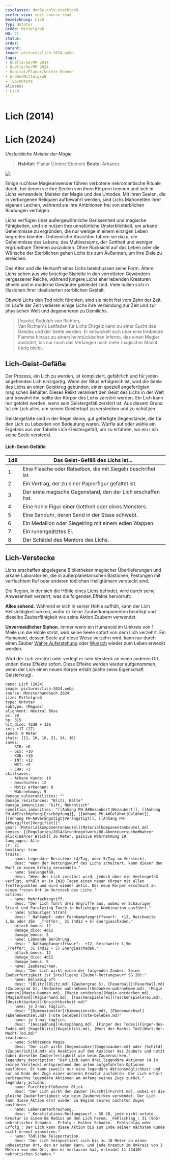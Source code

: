 ```yaml
---
cssclasses: dnd5e-only-statblock
prefer-view: edit-source read
Bezeichnung: Lich
Typ: Untoter
Größe: Mittelgroß
HG: 21
status:
order:
parent:
image: pictures/lich-2024.webp
tags:
- Quelle/5e/MM 2014
- Quelle/5e/MM 2024
- Habitat/Planar/Untere Ebenen
- Größe/Mittelgroß
- Typ/Untote
aliases:
- Lich
---
```

# Lich (2014)

# Lich (2024)
_Unsterbliche Meister der Magie_

>**Habitat:** Planar (Untere Ebenen)
>**Beute:** Arkanes

![](lich-2024.webp)

Einige ruchlose Magieanwender führen verbotene nekromantische Rituale durch, bei denen sie ihre Seelen von ihren Körpern trennen und sich in Lichs verwandeln, Meister der Magie und des Untodes. Mit ihren Seelen, die in verborgenen Reliquien aufbewahrt werden, sind Lichs Marionetten ihrer eigenen Leichen, während sie ihre Ambitionen frei von sterblichen Bindungen verfolgen.

Lichs verfügen über außergewöhnliche Gerissenheit und magische Fähigkeiten, und sie nutzen ihre unnatürliche Unsterblichkeit, um arkane Geheimnisse zu ergründen, die nur wenige in einem einzigen Leben begreifen könnten. Unheimliche Absichten führen sie dazu, die Geheimnisse des Lebens, des Multiversums, der Gottheit und weniger ergründbare Themen auszuloten. Ohne Rücksicht auf das Leben oder die Wünsche der Sterblichen gehen Lichs bis zum Äußersten, um ihre Ziele zu erreichen.

Das Alter und die Herkunft eines Lichs beeinflussen seine Form. Ältere Lichs sehen aus wie brüchige Skelette in den verrotteten Gewändern vergessener Reiche, während jüngere Lichs eher lebenden Kreaturen ähneln und in moderne Gewänder gekleidet sind. Viele hüllen sich in Illusionen ihrer idealisierten sterblichen Gestalt.

Obwohl Lichs den Tod nicht fürchten, sind sie nicht frei vom Zahn der Zeit. Im Laufe der Zeit verlieren einige Lichs ihre Verbindung zur Zeit und zur physischen Welt und degenerieren zu Demilichs.

>[!quote] Rudolph van Richten, <br>Van Richten's Leitfaden für Lichs
>Ehrgeiz kann zu einer Sucht des Geistes und der Seele werden. Er entwickelt sich über eine treibende Flamme hinaus zu einem heimtückischen Inferno, das einen Magier aushöhlt, bis nur noch das Verlangen nach mehr magischer Macht übrig bleibt.

## Lich-Geist-Gefäße
Der Prozess, ein Lich zu werden, ist kompliziert, gefährlich und für jeden angehenden Lich einzigartig. Wenn der Ritus erfolgreich ist, wird die Seele des Lichs an einen Geistkrug gebunden, einen speziell angefertigten magischen Behälter. Dieses Relikt verankert den Geist des Lichs in der Welt und bewahrt ihn, sollte der Körper des Lichs zerstört werden. Ein Lich kann nur getötet werden, wenn sein Geistergefäß zerstört ist. Aus diesem Grund tut ein Lich alles, um seinen Geistertopf zu verstecken und zu schützen.

Geistergefäße sind in der Regel kleine, gut gefertigte Gegenstände, die für den Lich zu Lebzeiten von Bedeutung waren. Würfle auf oder wähle ein Ergebnis aus der Tabelle Lich-Geistesgefäß, um zu erfahren, wo ein Lich seine Seele versteckt.

#### Lich-Geist-Gefäße

| 1d8 | Das Geist-Gefäß des Lichs ist...                              |
| --- | ------------------------------------------------------------- |
| 1   | Eine Flasche oder Rätselbox, die mit Siegeln beschriftet ist. |
| 2   | Ein Vertrag, der zu einer Papierfigur gefaltet ist.           |
| 3   | Der erste magische Gegenstand, den der Lich erschaffen hat.   |
| 4   | Eine hohle Figur einer Gottheit oder eines Monsters.          |
| 5   | Eine Sanduhr, deren Sand in der Stase schwebt.                |
| 6   | Ein Medaillon oder Siegelring mit einem edlen Wappen.         |
| 7   | Ein runengeätztes Ei.                                         |
| 8   | Der Schädel des Mentors des Lichs.                            |

## Lich-Verstecke
Lichs erschaffen abgelegene Bibliotheken magischer Überlieferungen und arkane Laboratorien, die in außerplanetarischen Bastionen, Festungen mit verfluchtem Ruf oder anderen tödlichen Heiligtümern versteckt sind.

Die Region, in der sich die Höhle eines Lichs befindet, wird durch seine Anwesenheit verzerrt, was die folgenden Effekte hervorruft:

**Alles sehend.** Während er sich in seiner Höhle aufhält, kann der Lich Hellsichtigkeit wirken, wofür er keine Zauberkomponenten benötigt und dieselbe Zauberfähigkeit wie seine Aktion Zaubern verwendet.

**Unvermeidlicher Siphon.** Immer wenn ein Humanoid im Umkreis von 1 Meile um die Höhle stirbt, wird seine Seele sofort von dem Lich verzehrt. Ein Humanoid, dessen Seele auf diese Weise verzehrt wird, kann nur durch einen Zauber [Wahre Auferstehung](Wahre-Auferstehung.md) oder [Wunsch](Wunsch.md) wieder zum Leben erweckt werden.

Wird der Lich zerstört oder verlegt er sein Versteck an einen anderen Ort, enden diese Effekte sofort. Diese Effekte werden wieder aufgenommen, wenn der Lich einen neuen Körper erhält (siehe seine Eigenschaft Geisterkrug).

```statblock
name: Lich (2024)
image: pictures/lich-2024.webp
source: Monsterhandbuch 2024
size: Mittelgroß
type: Untoter
subtype: (Magier)
alignment: Neutral Böse
ac: 20
hp: 315
hit_dice: 42d8 + 126
ini: +17 (27)
speed: 9 Meter
stats: [11, 16, 16, 21, 14, 16]
saves:
  - STR: +0
  - GES: +10
  - KON: +10
  - INT: +12
  - WEI: +9
  - CHA: +3
skillsaves:
  - Arkane Kunde: 19
  - Geschichte: 12  
  - Motiv erkennen: 9
  - Wahrnehmung: 9
damage_vulnerabilities: ""
damage_resistances: "Blitz, Kälte"
damage_immunities: "Gift, Nekrotisch"
condition_immunities: "[[Anhang PH-A#Bezaubert|Bezaubert]], [[Anhang PH-A#Erschöpfung|Erschöpfung]], [[Anhang PH-A#Gelähmt|Gelähmt]], [[Anhang PH-A#Verängstigt|Verängstigt]], [[Anhang PH-A#Vergiftet|Vergiftet]]"
gear: [Materialkomponentenbeutel](Materialkomponentenbeutel.md)
senses: [[Regularien/2014/Grundregelwerk/08-Abenteuersuche#Wahrer Blick|Wahrer Blick]] 36 Meter, passive Wahrnehmung 19
languages: Alle
cr: 21
bestiary: true
traits:
  - name: Legendäre Resistenz (4/Tag, oder 5/Tag im Versteck).
    desc: "Wenn der Rettungswurf des Lichs scheitert, kann dieser den Wurf in einen Erfolg verwandeln."
  - name: Seelengefäß.
    desc: "Wenn der Lich zerstört wird, jedoch über ein Seelengefäß verfügt, erhält er in 1W10 Tagen einen neuen Körper mit allen Trefferpunkten und wird wieder aktiv. Der neue Körper erscheint an einem freien Ort im Versteck des Lichs."
actions:
  - name: Mehrfachangriff.
    desc: "Der Lich führt drei Angriffe aus, wobei er Schauriger Strahl und Paralyzing Touch in beliebiger Kombination ausführt."
  - name: Schauriger Strahl.
    desc: "_Nahkampf- oder Fernkampfangriffswurf:_ +12, Reichweite 1,5m oder 36m  _Treffer:_ 31 (4d12 + 5) Energieschaden."
    attack_bonus: 12
    damage_dice: 4d12
    damage_bonus: 5
  - name: Lähmende Berührung.
    desc: "_Nahkampfangriffswurf:_ +12, Reichweite 1,5m _Treffer:_ 31 (4d12 + 5) Energieschaden."
    attack_bonus: 12
    damage_dice: 4d12
    damage_bonus: 5
  - name: Zauberwirken.
    desc: "Der Lich wirkt einen der folgenden Zauber. Seine Zauberfertigkeit ist Intelligenz (Zauber-Rettungswurf SG 20):"
  - name: Beliebig oft
    desc: "[Blitz](Blitz.md) (Zaubergrad 5), [Feuerball](Feuerball.md) (Zaubergrad 5), [Gedanken wahrnehmen](Gedanken-wahrnehmen.md), [Magie bannen](Magie-bannen.md), [Magie entdecken](Magie-entdecken.md), [Magierhand](Magierhand.md), [Taschenspielerei](Taschenspielerei.md), [Unsichtbarkeit](Unsichtbarkeit.md)"
  - name: je 2-mal täglich.
    desc: "[Dimensionstür](Dimensionstür.md), [Ebenenwechsel](Ebenenwechsel.md) [Tote beleben](Tote-beleben.md)"
  - name: je 1-mal täglich.
    desc: "[Ausspähung](Ausspähung.md), [Finger des Todes](Finger-des-Todes.md) [Kugelblitz](Kugelblitz.md), [Wort der Macht: Tod](Wort-der-Macht-Tod.md)"
reactions:
  - name: Schützende Magie
    desc: "Der Lich wirkt [Gegenzauber](Gegenzauber.md) oder [Schild](Zauber/Schild.md) als Reaktion auf den Auslöser des Zaubers und nutzt dabei dieselbe Zauberfertigkeit wie beim Zauberwirken."
legendary_description: "Der Lich kann drei legendäre Aktionen (4 in seinem Versteck) entsprechend den unten aufgeführten Optionen ausführen. Er kann jeweils nur eine legendäre Aktionsmöglichkeit und nur am Ende des Zugs einer anderen Kreatur ausführen. Der Lich erhält verbrauchte legendäre Aktionen am Anfang seines Zugs zurück."
legendary_actions:
  - name: Furchteinflößender Blick.
    desc: "Der Lich wirkt den Zauber [Furcht](Furcht.md), wobei er die gleiche Zauberfertigkeit wie beim Zauberwirken verwendet. Der Lich kann diese Aktion erst wieder zu Beginn seines nächsten Zuges ausführen."
  - name: Lebensunterbrechung.
    desc: "_Konstitutions-Rettungswurf_: SG 20, jede nicht-untote Kreatur in einem 6m Radius um den Lich herum. _Fehlschlag_: 31 (9d6) nekrotischer Schaden. _Erfolg_: Halber Schaden. _Fehlschlag oder Erfolg_: Der Lich kann diese Aktion bis zum Ende seiner nächsten Runde nicht erneut einsetzen."
  - name: Tödliche Teleportation.
    desc: "Der Lich teleportiert sich bis zu 18 Meter an einen unbesetzten Ort, den er sehen kann, und jede Kreatur im Umkreis von 3 Metern von dem Ort, den er verlassen hat, erleidet 11 (2d10) nekrotischen Schaden."
```